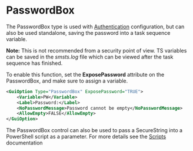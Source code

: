 # PasswordBox

The PasswordBox type is used with [Authentication](/documentation/Authentication/README.md) configuration, but can also be used standalone, saving the password into a task sequence variable. 

**Note:** This is not recommended from a security point of view. TS variables can be saved in the _smsts.log_ file which can be viewed after the task sequence has finished. 

To enable this function, set the **ExposePassword** attribute on the PasswordBox, and make sure to assign a variable. 


```xml
<GuiOption Type="PasswordBox" ExposePassword="TRUE">
    <Variable>PW</Variable>
    <Label>Password:</Label>
    <NoPasswordMessage>Password cannot be empty</NoPasswordMessage>
    <AllowEmpty>FALSE</AllowEmpty>
</GuiOption>
```

The PasswordBox control can also be used to pass a SecureString into a PowerShell script as a parameter. For more details see the [Scripts](/documentation/features/Scripts.md) documentation
